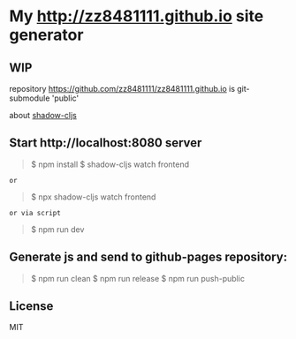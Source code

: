 # My http://zz8481111.github.io site generator
## WIP

repository https://github.com/zz8481111/zz8481111.github.io is git-submodule 'public'

about [shadow-cljs](https://github.com/thheller/shadow-cljs)

## Start http://localhost:8080 server
    
>    $ npm install
>    $ shadow-cljs watch frontend

    or 

>    $ npx shadow-cljs watch frontend

    or via script

>    $ npm run dev

## Generate js and send to github-pages repository:

>    $ npm run clean
>    $ npm run release
>    $ npm run push-public

## License

MIT
